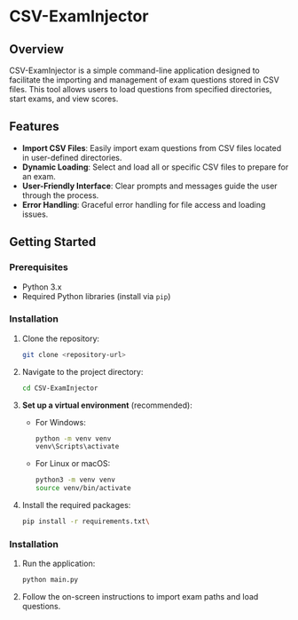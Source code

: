 # CSV-ExamInjector

## Overview
CSV-ExamInjector is a simple command-line application designed to facilitate the importing and management of exam questions stored in CSV files. This tool allows users to load questions from specified directories, start exams, and view scores.

## Features
- **Import CSV Files**: Easily import exam questions from CSV files located in user-defined directories.
- **Dynamic Loading**: Select and load all or specific CSV files to prepare for an exam.
- **User-Friendly Interface**: Clear prompts and messages guide the user through the process.
- **Error Handling**: Graceful error handling for file access and loading issues.

## Getting Started

### Prerequisites
- Python 3.x
- Required Python libraries (install via `pip`)

### Installation
1. Clone the repository:
   ```bash
   git clone <repository-url>
   ```

2. Navigate to the project directory:
    ```bash
    cd CSV-ExamInjector
    ```
    
3. **Set up a virtual environment** (recommended):
   - For Windows:
     ```bash
     python -m venv venv
     venv\Scripts\activate
     ```
   - For Linux or macOS:
     ```bash
     python3 -m venv venv
     source venv/bin/activate
     ```

4. Install the required packages:
   ```bash
   pip install -r requirements.txt\
   ```

### Installation
1. Run the application:
    ```bash
    python main.py
    ```
2. Follow the on-screen instructions to import exam paths and load questions.